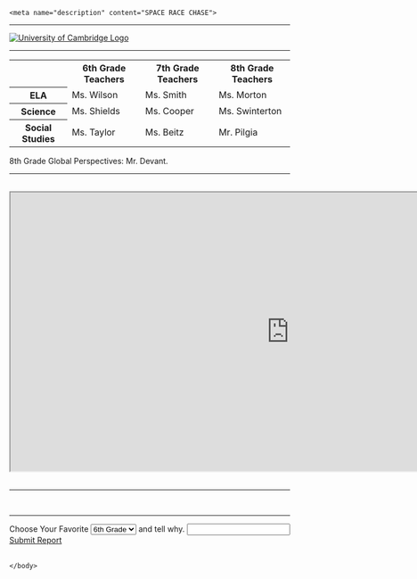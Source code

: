 
<html>
	  <head>
    <link rel="stylesheet" href="https://static.parastorage.com/services/santa-editor/1.1659.8/cssCache/packages/rEditor/src/main/editor.css" type="text/css">

    <meta name="description" content="SPACE RACE CHASE">
  <meta name="keywords" content="Mailboxes, Mailbox, Nasa,CIA, Space Shuttles, JFK">
  <meta name="author" content="Empty Engineering">

  </head>
<body>

  <hr>

  <a target="_blank" href="http://www.cam.ac.uk">
  <img align="center" src="http://www.cudgs.org.uk/wp-content/uploads/2017/05/university-of-cambridge-logo-2.png" alt="University of Cambridge Logo">
       </a>
       <br>
       <hr>
       <table style="width:100%">
  <tr>
    <th>                  </th>
    <th>6th Grade Teachers</th>
    <th>7th Grade Teachers</th>
    <th>8th Grade Teachers</th>
 </tr>
  <tr>
     <th>ELA</th>
  <td>Ms. Wilson</td>
  <td>Ms. Smith</td>
  <td>Ms. Morton</td>  
  </tr>
  <tr>
    <th>Science</th>
    <td>Ms. Shields</td>
    <td>Ms. Cooper</td>
    <td>Ms. Swinterton</td>
		   </tr>
  <tr>
  <th>Social Studies</th>
  <td>Ms. Taylor</td>
  <td>Ms. Beitz</td>
  <td>Mr. Pilgia</td>
  </tr>
	</table>
	<p>8th Grade Global Perspectives: Mr. Devant.</p>

  <hr>
<br>
<iframe style=font-size:100%” src="https://minnit.chat/Cambridge?embedwebdark" width="1000" height="500" style="border:none;" allowTransparency="true"></iframe><br>
<br>
<hr>

<br>
<hr>
<div class="decischoice">
<label for="sel1">Choose Your Favorite</label>
<select class="form-control" id="sel1">
<option>6th Grade</option>
<option>7th Grade</option>
<option>8th Grade</option>
</select>
<label  for="input1">and tell why.</label>
<input class="form-group" id="usr" type="text">
<a href="https://empty-engineering.github.io/submissionpage/" class="btn" role="button">Submit Report</a>

</div>
<br> 
  
	</body>
</html>
